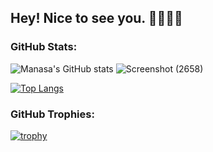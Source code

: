 ## Hey! Nice to see you. 👋👩🏻‍💻 

<!--
I'm Manasa, Developer/Analyst/👩‍🏫 Avid Book Reader from 🇮🇳**Chennai,India** Currently studing in 🇺🇸**Buffalo**. 


**Manasamahesh/Manasamahesh** is a ✨ _special_ ✨ repository because its `README.md` (this file) appears on your GitHub profile.

Here are some ideas to get you started:

- 🔭 I’m currently working on ...
- 🌱 I’m currently learning ...
- 👯 I’m looking to collaborate on ...
- 🤔 I’m looking for help with ...
- 💬 Ask me about ...
- 📫 How to reach me: ...
- 😄 Pronouns: ...
- ⚡ Fun fact: ...
-->
### GitHub Stats:
![Manasa's GitHub stats](https://github-readme-stats.vercel.app/api?username=Manasamahesh&show_icons=true&theme=tokyonight)
![Screenshot (2658)](https://github.com/user-attachments/assets/7dbd30af-a935-4f40-8410-a0feb6b41d17)

[![Top Langs](https://github-readme-stats.vercel.app/api/top-langs/?username=Manasamahesh&layout=donut)](https://github.com/Manasamahesh/github-readme-stats)

### GitHub Trophies:
[![trophy](https://github-profile-trophy.vercel.app/?username=Manasamahesh)](https://github.com/ryo-ma/github-profile-trophy)



